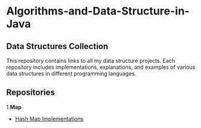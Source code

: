 # Algorithms-and-Data-Structure-in-Java

## Data Structures Collection

This repository contains links to all my data structure projects. Each repository includes implementations, explanations, and examples of various data structures in different programming languages.

## Repositories

1.**Map**
   - [Hash Map Implementations](https://github.com/veenanikhar/Page-Turner-Tracker.git)

